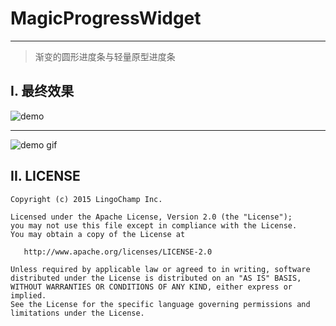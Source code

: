 # MagicProgressWidget

---

> 渐变的圆形进度条与轻量原型进度条

## I. 最终效果

![demo][demo_png]

---

![demo gif][demo_gif]

## II. LICENSE

```
Copyright (c) 2015 LingoChamp Inc.

Licensed under the Apache License, Version 2.0 (the "License");
you may not use this file except in compliance with the License.
You may obtain a copy of the License at

   http://www.apache.org/licenses/LICENSE-2.0

Unless required by applicable law or agreed to in writing, software
distributed under the License is distributed on an "AS IS" BASIS,
WITHOUT WARRANTIES OR CONDITIONS OF ANY KIND, either express or implied.
See the License for the specific language governing permissions and
limitations under the License.
```

[demo_png]: https://git.llsapp.com/Jacksgong/MagicProgressWidget/raw/master/art/demo.png
[demo_gif]: https://git.llsapp.com/Jacksgong/MagicProgressWidget/raw/master/art/demo.gif

